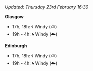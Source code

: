 *Updated: Thursday 23rd February 16:30*

**Glasgow**

* 17h, 18h: :cyclone: Windy (:partly_sunny:)
* 19h - 4h: :cyclone: Windy (:cloud:)

**Edinburgh**

* 17h, 18h: :cyclone: Windy (:partly_sunny:)
* 19h - 4h: :cyclone: Windy (:cloud:)
